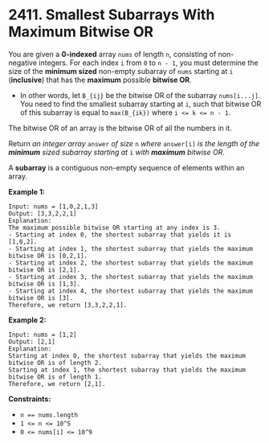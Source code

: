 # 2411. Smallest Subarrays With Maximum Bitwise OR

You are given a **0-indexed** array `nums` of length `n`, consisting of non-negative integers. For each index `i` from `0` to `n - 1`, you must determine the size of the **minimum sized** non-empty subarray of `nums` starting at `i` (**inclusive**) that has the **maximum** possible **bitwise OR**.

- In other words, let `B_{ij}` be the bitwise OR of the subarray `nums[i...j]`. You need to find the smallest subarray starting at `i`, such that bitwise OR of this subarray is equal to `max(B_{ik})` where `i <= k <= n - 1`.

The bitwise OR of an array is the bitwise OR of all the numbers in it.

Return *an integer array* `answer` *of size* `n` *where* `answer[i]` *is the length of the **minimum** sized subarray starting at* `i` *with **maximum** bitwise OR.*

A **subarray** is a contiguous non-empty sequence of elements within an array.

**Example 1:**

```()
Input: nums = [1,0,2,1,3]
Output: [3,3,2,2,1]
Explanation:
The maximum possible bitwise OR starting at any index is 3. 
- Starting at index 0, the shortest subarray that yields it is [1,0,2].
- Starting at index 1, the shortest subarray that yields the maximum bitwise OR is [0,2,1].
- Starting at index 2, the shortest subarray that yields the maximum bitwise OR is [2,1].
- Starting at index 3, the shortest subarray that yields the maximum bitwise OR is [1,3].
- Starting at index 4, the shortest subarray that yields the maximum bitwise OR is [3].
Therefore, we return [3,3,2,2,1]. 
```

**Example 2:**

```()
Input: nums = [1,2]
Output: [2,1]
Explanation:
Starting at index 0, the shortest subarray that yields the maximum bitwise OR is of length 2.
Starting at index 1, the shortest subarray that yields the maximum bitwise OR is of length 1.
Therefore, we return [2,1].
```

**Constraints:**

- `n == nums.length`
- `1 <= n <= 10^5`
- `0 <= nums[i] <= 10^9`
